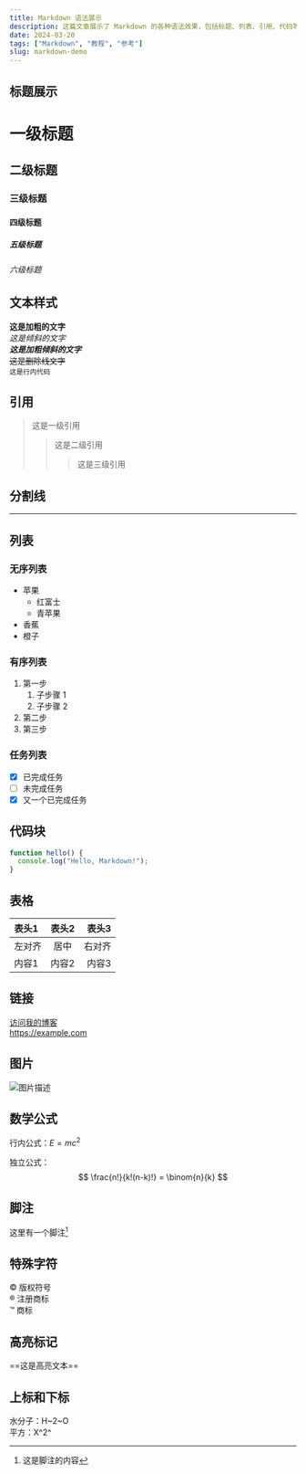 ```yaml
---
title: Markdown 语法展示
description: 这篇文章展示了 Markdown 的各种语法效果，包括标题、列表、引用、代码等多种格式。
date: 2024-03-20
tags: ["Markdown", "教程", "参考"]
slug: markdown-demo
---
```


## 标题展示

# 一级标题
## 二级标题
### 三级标题
#### 四级标题
##### 五级标题
###### 六级标题

## 文本样式

**这是加粗的文字**  
*这是倾斜的文字*  
***这是加粗倾斜的文字***  
~~这是删除线文字~~  
`这是行内代码`

## 引用

> 这是一级引用
>> 这是二级引用
>>> 这是三级引用

## 分割线

---

## 列表

### 无序列表
- 苹果
  - 红富士
  - 青苹果
- 香蕉
- 橙子

### 有序列表
1. 第一步
   1. 子步骤 1
   2. 子步骤 2
2. 第二步
3. 第三步

### 任务列表
- [x] 已完成任务
- [ ] 未完成任务
- [x] 又一个已完成任务

## 代码块

```javascript
function hello() {
  console.log("Hello, Markdown!");
}
```

## 表格

| 表头1 | 表头2 | 表头3 |
|:------|:-----:|------:|
| 左对齐 | 居中 | 右对齐 |
| 内容1 | 内容2 | 内容3 |

## 链接

[访问我的博客](https://example.com)  
<https://example.com>

## 图片

![图片描述](https://picsum.photos/800/400)

## 数学公式

行内公式：$E = mc^2$

独立公式：
$$
\frac{n!}{k!(n-k)!} = \binom{n}{k}
$$

## 脚注

这里有一个脚注[^1]

[^1]: 这是脚注的内容

## 特殊字符

&copy; 版权符号  
&reg; 注册商标  
&trade; 商标

## 高亮标记

==这是高亮文本==

## 上标和下标

水分子：H~2~O  
平方：X^2^

